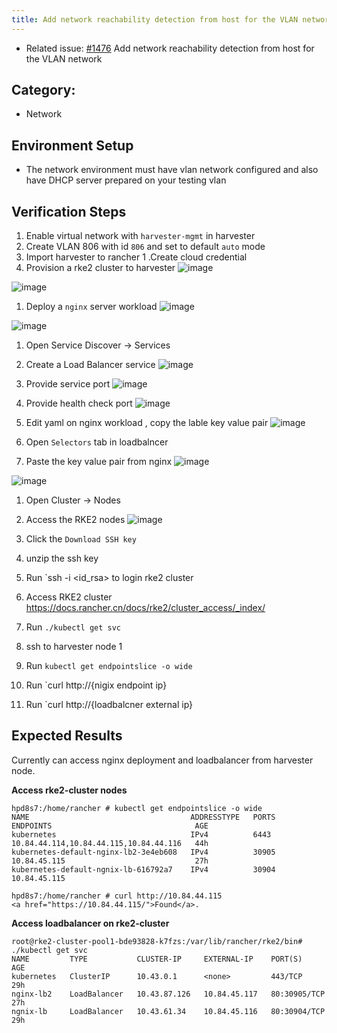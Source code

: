 ```yaml
---
title: Add network reachability detection from host for the VLAN network 
---
```


 * Related issue: [#1476](https://github.com/harvester/harvester/issues/1476) Add network reachability detection from host for the VLAN network 

## Category: 
* Network

## Environment Setup
* The network environment must have vlan network configured and also have DHCP server prepared on your testing vlan

## Verification Steps
1. Enable virtual network with `harvester-mgmt` in harvester
1. Create VLAN 806 with id `806` and set to default `auto` mode
1. Import harvester to rancher
1 .Create cloud credential
1. Provision a rke2 cluster to harvester 
![image](https://user-images.githubusercontent.com/29251855/145564732-0a3cee15-a264-407f-800a-df2e7c649846.png)

![image](https://user-images.githubusercontent.com/29251855/145564961-c921f341-2c88-44cc-9c5e-08789e594552.png)

1. Deploy a `nginx` server workload 
![image](https://user-images.githubusercontent.com/29251855/145565066-c9701c25-c0c6-4077-9718-80279d1d9765.png)

![image](https://user-images.githubusercontent.com/29251855/145565122-41f2fa46-b6de-4a54-bd4e-afe2b9cc6bef.png)

1. Open Service Discover -> Services 
1. Create a Load Balancer service
![image](https://user-images.githubusercontent.com/29251855/145565240-40cd93d7-aadb-4aed-9b99-e0878f014071.png)

1. Provide service port 
![image](https://user-images.githubusercontent.com/29251855/145565319-64191c22-6961-4332-ab13-a6373b4c3814.png)

1. Provide health check port
![image](https://user-images.githubusercontent.com/29251855/145565383-934f3170-c141-4ebc-bffa-3afb7f32282e.png)

1. Edit yaml on nginx workload , copy the lable key value pair
![image](https://user-images.githubusercontent.com/29251855/145565663-c768bedc-9286-408c-9a6b-6fc11056a225.png)

1. Open `Selectors` tab in loadbalncer 
1. Paste the key value pair from nginx 
![image](https://user-images.githubusercontent.com/29251855/145565921-199188c8-0eb7-4ae4-9630-4219eea8cecf.png)

![image](https://user-images.githubusercontent.com/29251855/145565961-0cd66b49-7c20-4036-a4c2-d5f34dfe3a18.png)

1. Open Cluster -> Nodes
1. Access the RKE2 nodes
![image](https://user-images.githubusercontent.com/29251855/145566203-38f44c55-ee39-4095-a8fb-946efdcb3176.png)

1. Click the `Download SSH key`
1. unzip the ssh key 
1. Run `ssh -i <id_rsa> to login rke2 cluster 
1. Access RKE2 cluster 
https://docs.rancher.cn/docs/rke2/cluster_access/_index/
1. Run `./kubectl get svc` 
1. ssh to harvester node 1
1. Run `kubectl get endpointslice -o wide` 
1. Run `curl http://{nigix endpoint ip}
1. Run `curl http://{loadbalcner external ip}

## Expected Results
Currently can access nginx deployment and loadbalancer from harvester node. 

**Access rke2-cluster nodes** 
```
hpd8s7:/home/rancher # kubectl get endpointslice -o wide
NAME                                    ADDRESSTYPE   PORTS   ENDPOINTS                                AGE
kubernetes                              IPv4          6443    10.84.44.114,10.84.44.115,10.84.44.116   44h
kubernetes-default-nginx-lb2-3e4eb608   IPv4          30905   10.84.45.115                             27h
kubernetes-default-ngnix-lb-616792a7    IPv4          30904   10.84.45.115
```

```
hpd8s7:/home/rancher # curl http://10.84.44.115
<a href="https://10.84.44.115/">Found</a>.
```

**Access loadbalancer on rke2-cluster**
```
root@rke2-cluster-pool1-bde93828-k7fzs:/var/lib/rancher/rke2/bin# ./kubectl get svc
NAME         TYPE           CLUSTER-IP     EXTERNAL-IP    PORT(S)        AGE
kubernetes   ClusterIP      10.43.0.1      <none>         443/TCP        29h
nginx-lb2    LoadBalancer   10.43.87.126   10.84.45.117   80:30905/TCP   27h
ngnix-lb     LoadBalancer   10.43.61.34    10.84.45.116   80:30904/TCP   29h
```
